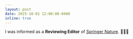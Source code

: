 ```yaml
---
layout: post
date: 2025-10-01 12:00:00-0400
inline: true
---
```


I was informed as a **Reviewing Editor** of <a href="https://www.springernature.com/gp">Springer Nature</a>. 🎉🎉🎉


